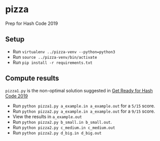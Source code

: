 # pizza

Prep for Hash Code 2019

## Setup

* Run `virtualenv ../pizza-venv --python=python3`
* Run `source ../pizza-venv/bin/activate`
* Run `pip install -r requirements.txt`

## Compute results

`pizza1.py` is the non-optimal solution suggested in [Get Ready for Hash Code 2019](https://youtu.be/gXSUKdf7_GE?t=1107)

* Run `python pizza1.py a_example.in a_example.out` for a `5/15` score.
* Run `python pizza2.py a_example.in a_example.out` for a `9/15` score.
* View the results in `a_example.out`
* Run `python pizza2.py b_small.in b_small.out`.
* Run `python pizza2.py c_medium.in c_medium.out`
* Run `python pizza2.py d_big.in d_big.out`
